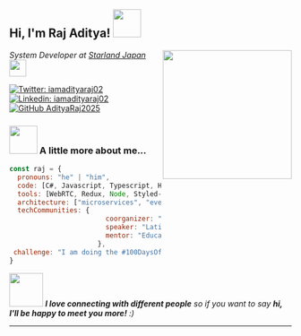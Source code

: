 <h2> Hi, I'm Raj Aditya! <img src="https://media.giphy.com/media/mGcNjsfWAjY5AEZNw6/giphy.gif" width="50"></h2>
<img align='right' src="https://media4.giphy.com/media/v1.Y2lkPTc5MGI3NjExYjQxd3hneXVoZXYwenFjbWVkdHgzc3VvOWtpcDFyYjM0ZzQ1b3QwMSZlcD12MV9pbnRlcm5hbF9naWZfYnlfaWQmY3Q9Zw/3o84U7IeOoPUfi0SCQ/giphy.gif" width="230">
<p><em>System Developer at <a href="https://www.starland.co.jp/index.html">Starland Japan</a><img src="https://media.giphy.com/media/WUlplcMpOCEmTGBtBW/giphy.gif" width="30"> 
</em></p>

[![Twitter: iamadityaraj02](https://img.shields.io/twitter/follow/iamadityaraj02?style=social)](https://twitter.com/iamadityaraj02)
[![Linkedin: iamadityaraj02](https://img.shields.io/badge/-iamadityaraj02-blue?style=flat-square&logo=Linkedin&logoColor=white&link=https://www.linkedin.com/in/iamadityaraj02/)](https://www.linkedin.com/in/iamadityaraj02/)
[![GitHub AdityaRaj2025](https://img.shields.io/github/followers/AdityaRaj2025?label=follow&style=social)](https://github.com/AdityaRaj2025)


### <img src="https://media.giphy.com/media/VgCDAzcKvsR6OM0uWg/giphy.gif" width="50"> A little more about me...  

```javascript
const raj = {
  pronouns: "he" | "him",
  code: [C#, Javascript, Typescript, HTML, CSS, Ruby, Python, Java],
  tools: [WebRTC, Redux, Node, Styled-Components, Jest, Docker],
  architecture: ["microservices", "event-driven", "design system pattern"],
  techCommunities: {
                        coorganizer: "AfroPython",
                        speaker: "Latinity",
                        mentor: "EducaTRANSforma"
                      },
 challenge: "I am doing the #100DaysOfCode challenge focused on react and typescript"
}
```

<img src="https://media.giphy.com/media/LnQjpWaON8nhr21vNW/giphy.gif" width="60"> <em><b>I love connecting with different people</b> so if you want to say <b>hi, I'll be happy to meet you more!</b> :)</em>

---
